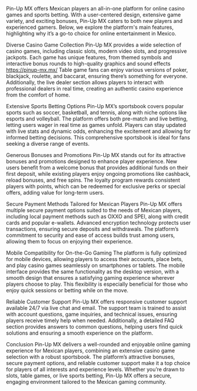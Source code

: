 Pin-Up MX offers Mexican players an all-in-one platform for online casino games and sports betting. With a user-centered design, extensive game variety, and exciting bonuses, Pin-Up MX caters to both new players and experienced gamers. Below, we explore the platform's main features, highlighting why it’s a go-to choice for online entertainment in Mexico.

Diverse Casino Game Collection
Pin-Up MX provides a wide selection of casino games, including classic slots, modern video slots, and progressive jackpots. Each game has unique features, from themed symbols and interactive bonus rounds to high-quality graphics and sound effects https://pinup-mx.mx/ Table game fans can enjoy various versions of poker, blackjack, roulette, and baccarat, ensuring there’s something for everyone. Additionally, the live dealer section allows players to interact with professional dealers in real time, creating an authentic casino experience from the comfort of home.

Extensive Sports Betting Options
Pin-Up MX’s sportsbook covers popular sports such as soccer, basketball, and tennis, along with niche options like esports and volleyball. The platform offers both pre-match and live betting, letting users wager in real time as games unfold. Players can stay updated with live stats and dynamic odds, enhancing the excitement and allowing for informed betting decisions. This comprehensive sportsbook is ideal for fans seeking a diverse range of events.

Generous Bonuses and Promotions
Pin-Up MX stands out for its attractive bonuses and promotions designed to enhance player experience. New users benefit from a welcome bonus that provides additional funds on their first deposit, while existing players enjoy ongoing promotions like cashback, reload bonuses, and free spins. The loyalty program rewards consistent players with points, which can be redeemed for exclusive perks or special offers, adding value for long-term users.

Secure Payment Methods Tailored for Mexican Players
Pin-Up MX offers multiple secure payment options suited to the needs of Mexican players, including local payment methods such as OXXO and SPEI, along with credit cards and popular e-wallets. Advanced encryption technology protects user transactions, ensuring secure deposits and withdrawals. The platform’s commitment to security and ease of access builds trust among users, allowing them to focus on enjoying their experience.

Mobile Compatibility for On-the-Go Gaming
The platform is fully optimized for mobile devices, allowing players to access their accounts, place bets, and play casino games seamlessly on smartphones or tablets. The mobile interface provides the same functionality as the desktop version, with a smooth design that ensures a satisfying gaming experience wherever players choose to play. This flexibility is especially beneficial for those who enjoy quick sessions or betting while on the move.

Reliable Customer Support
Pin-Up MX offers responsive customer support available 24/7 via live chat and email. The support team is trained to assist with account questions, game inquiries, and technical issues, ensuring players receive timely help when needed. Additionally, a detailed FAQ section provides answers to common questions, helping users find quick solutions and ensuring a smooth experience on the platform.

Conclusion
Pin-Up MX delivers a well-rounded and enjoyable online gaming experience for Mexican players, combining an extensive casino game selection with a robust sportsbook. The platform’s attractive bonuses, secure payment options, and reliable customer support make it a top choice for players of all interests and experience levels. Whether you’re drawn to slots, table games, or live sports betting, Pin-Up MX offers a secure, engaging environment tailored to the Mexican gaming community.
